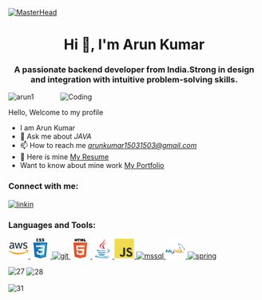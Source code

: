 

[![MasterHead](https://www.horizont.com.hr/posao/backend-developer.gif)](https://arunhub.io)
<h1 align="center">Hi 👋, I'm Arun Kumar</h1>
<h3 align="center">A passionate backend developer from India.Strong in design and integration with intuitive problem-solving skills.</h3>
<img align="right" alt="Coding" width="400" src="https://camo.githubusercontent.com/cae12fddd9d6982901d82580bdf321d81fb299141098ca1c2d4891870827bf17/68747470733a2f2f6d69726f2e6d656469756d2e636f6d2f6d61782f313336302f302a37513379765349765f7430696f4a2d5a2e676966">

<p align="left"> <img src="https://komarev.com/ghpvc/?username=arun5G&label=Profile%20views&color=0e75b6&style=flat" alt="arun1" /> </p>

  Hello, Welcome to my profile
- I am Arun Kumar
- 💬 Ask me about *JAVA*
- 📫 How to reach me *arunkumar15031503@gmail.com*
- 📄 Here is mine <a href="https:file/eBHLsp=sharing](https:/\ogle/d/1KJOKo4uVFMZering">My Resume</a>
- Want to know about mine work <a href="https://arunhub.io">My Portfolio</a>


<h3 align="left">Connect with me:</h3>
<p align="left">
<a href="https://www.linkedin.com/7aa1619a?lipi=urn%3Ali%3Apage%3Ad_flagship3_profile_view_base_contact_details%3BMQ3KRG%2BGQym0Z3ge2%2FdsSA%3D%3D" target="blank"><img align="center" src="https://raw.githubusercontent.com/rahuldkjain/github-profile-reads/Social/linked-in-alt.svg" alt="linkin" height="30" width="40" /></a>

</p>

<h3 align="left">Languages and Tools:</h3>
<p align="left"> <a href="https://aws.amazon.com" target="_blank" rel="noreferrer"> <img src="https://raw.githubusercontent.com/devicons/devicon/master/icons/amazonwebservices/amazonwebservices-original-wordmark.svg" alt="aws" width="40" height="40"/> </a> <a href="https://www.w3schools.com/css/" target="_blank" rel="noreferrer"> <img src="https://raw.githubusercontent.com/devicons/devicon/master/icons/css3/css3-original-wordmark.svg" alt="css3" width="40" height="40"/> </a> <a href="https://git-scm.com/" target="_blank" rel="noreferrer"> <img src="https://www.vectorlogo.zone/logos/git-scm/git-scm-icon.svg" alt="git" width="40" height="40"/> </a> <a href="https://www.w3.org/html/" target="_blank" rel="noreferrer"> <img src="https://raw.githubusercontent.com/devicons/devicon/master/icons/html5/html5-original-wordmark.svg" alt="html5" width="40" height="40"/> </a> <a href="https://www.java.com" target="_blank" rel="noreferrer"> <img src="https://raw.githubusercontent.com/devicons/devicon/master/icons/java/java-original.svg" alt="java" width="40" height="40"/> </a> <a href="https://developer.mozilla.org/en-US/docs/Web/JavaScript" target="_blank" rel="noreferrer"> <img src="https://raw.githubusercontent.com/devicons/devicon/master/icons/javascript/javascript-original.svg" alt="javascript" width="40" height="40"/> </a> <a href="https://www.microsoft.com/en-us/sql-server" target="_blank" rel="noreferrer"> <img src="https://www.svgrepo.com/show/303229/microsoft-sql-server-logo.svg" alt="mssql" width="40" height="40"/> </a> <a href="https://www.mysql.com/" target="_blank" rel="noreferrer"> <img src="https://raw.githubusercontent.com/devicons/devicon/master/icons/mysql/mysql-original-wordmark.svg" alt="mysql" width="40" height="40"/> </a> <a href="https://spring.io/" target="_blank" rel="noreferrer"> <img src="https://www.vectorlogo.zone/logos/springio/springio-icon.svg" alt="spring" width="40" height="40"/> </a> </p>

<p><img align="left" src="https://github-readme-stats.vercel.app/api/top-langs?username=aue&locale=en&layout=compact" alt="27" /></p>

<p>&nbsp;<img align="center" src="https://github-readme-stats.vercel.app/api?username=aruns=true&locale=en" alt="28" /></p>

<p><img align="center" src="https://github-readme-streak-stats.herokuapp.com/?ug&" alt="31" /></p>
